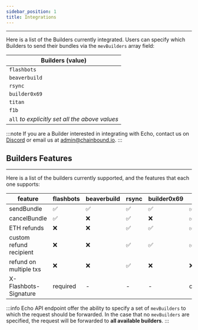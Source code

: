 ```yaml
---
sidebar_position: 1
title: Integrations
---
```

---------
Here is a list of the Builders currently integrated. 
Users can specify which Builders to send their bundles via the `mevBuilders` array field:

| **Builders (value)**                                      |
| ---------------------------------------------- |
| `flashbots`                                    |
| `beaverbuild`                                  |
| `rsync`                                        |
| `builder0x69`                                  |
| `titan`                                        |
| `f1b`                                          |
| `all` _to explicitly set all the above values_ |

:::note
If you are a Builder interested in integrating with Echo, 
contact us on [Discord](https://discord.gg/J4KNdeCYGX) or email us at admin@chainbound.io.
:::


## Builders Features
--------
Here is a list of the builders currently supported, and the features that each one supports:

| **feature**             | **flashbots** | **beaverbuild** | **rsync** | **builder0x69** | **titan** | **f1b** |
| ----------------------- | ------------- | --------------- | --------- | --------------- | --------- | ------- |
| sendBundle              | ✅            | ✅              | ✅        | ✅              | ✅        | ✅      |
| cancelBundle            | ✅            | ❌              | ✅        | ❌              | ✅        | ✅      |
| ETH refunds             | ❌            | ❌              | ✅        | ✅              | ✅        | ✅      |
| custom refund recipient | ❌            | ❌              | ✅        | ✅              | ✅        | ✅      |
| refund on multiple txs  | ❌            | ❌              | ✅        | ❌              | ❌        | ❌      |
| X-Flashbots-Signature   | required      | -               | -         | -               | optional  | -       |

:::info
Echo API endpoint offer the ability to specify a set of `mevBuilders` to which the request should be forwarded.
In the case that no `mevBuilders` are specified, the request will be forwarded to **all available builders**.
:::


